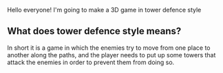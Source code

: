 Hello everyone! I'm going to make a 3D game in tower defence style
## What does tower defence style means?
In short it is a game in which the enemies try to move from one place to another along the paths, and the player needs to put up some towers that attack the enemies in order to prevent them from doing so.

